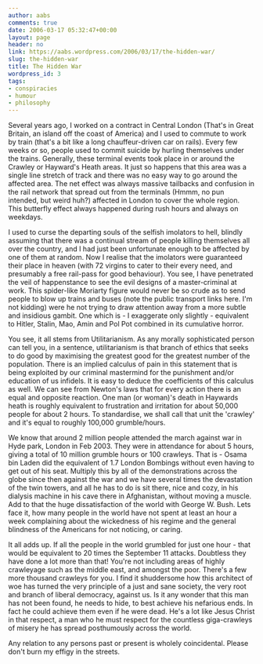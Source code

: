 ```yaml
---
author: aabs
comments: true
date: 2006-03-17 05:32:47+00:00
layout: page
header: no
link: https://aabs.wordpress.com/2006/03/17/the-hidden-war/
slug: the-hidden-war
title: The Hidden War
wordpress_id: 3
tags:
- conspiracies
- humour
- philosophy
---
```


Several years ago, I worked on a contract in Central London (That's in Great Britain, an island off the coast of America) and I used to commute to work by train (that's a bit like a long chauffeur-driven car on rails). Every few weeks or so, people used to commit suicide by hurling themselves under the trains. Generally, these terminal events took place in or around the Crawley or Hayward's Heath areas. It just so happens that this area was a single line stretch of track and there was no easy way to go around the affected area. The net effect was always massive tailbacks and confusion in the rail network that spread out from the terminals (Hmmm, no pun intended, but weird huh?) affected in London to cover the whole region. This butterfly effect always happened during rush hours and always on weekdays.

I used to curse the departing souls of the selfish imolators to hell, blindly assuming that there was a continual stream of people killing themselves all over the country, and I had just been unfortunate enough to be affected by one of them at random. Now I realise that the imolators were guaranteed their place in heaven (with 72 virgins to cater to their every need, and presumably a free rail-pass for good behaviour). You see, I have penetrated the veil of happenstance to see the evil designs of a master-criminal at work. This spider-like Moriarty figure would never be so crude as to send people to blow up trains and buses (note the public transport links here. I'm not kidding) were he not trying to draw attention away from a more subtle and insidious gambit. One which is - I exaggerate only slightly - equivalent to Hitler, Stalin, Mao, Amin and Pol Pot combined in its cumulative horror.

You see, it all stems from Utilitarianism. As any morally sophisticated person can tell you, in a sentence, utilitarianism is that branch of ethics that seeks to do good by maximising the greatest good for the greatest number of the population. There is an implied calculus of pain in this statement that is being exploited by our criminal mastermind for the punishment and/or education of us infidels. It is easy to deduce the coefficients of this calculus as well. We can see from Newton's laws that for every action there is an equal and opposite reaction. One man (or woman)'s death in Haywards heath is roughly equivalent to frustration and irritation for about 50,000 people for about 2 hours. To standardise, we shall call that unit the 'crawley' and it's equal to roughly 100,000 grumble/hours.

We know that around 2 million people attended the march against war in Hyde park, London in Feb 2003. They were in attendance for about 5 hours, giving a total of 10 million grumble hours or 100 crawleys. That is - Osama bin Laden did the equivalent of 1.7 London Bombings without even having to get out of his seat. Multiply this by all of the demonstrations across the globe since then against the war and we have several times the devastation of the twin towers, and all he has to do is sit there, nice and cozy, in his dialysis machine in his cave there in Afghanistan, without moving a muscle. Add to that the huge dissatisfaction of the world with George W. Bush. Lets face it, how many people in the world have not spent at least an hour a week complaining about the wickedness of his regime and the general blindness of the Americans for not noticing, or caring.

It all adds up. If all the people in the world grumbled for just one hour - that would be equivalent to 20 times the September 11 attacks. Doubtless they have done a lot more than that! You're not including areas of highly crawleyage such as the middle east, and amongst the poor. There's a few more thousand crawleys for you. I find it shuddersome how this architect of woe has turned the very principle of a just and sane society, the very root and branch of liberal democracy, against us. Is it any wonder that this man has not been found, he needs to hide, to best achieve his nefarious ends. In fact he could achieve them even if he were dead. He's a lot like Jesus Christ in that respect, a man who he must respect for the countless giga-crawleys of misery he has spread posthumously across the world.

Any relation to any persons past or present is wholely coincidental. Please don't burn my effigy in the streets.
